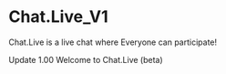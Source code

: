 # Chat.Live_V1

Chat.Live is a live chat where Everyone can participate!


Update 1.00
Welcome to Chat.Live (beta)
